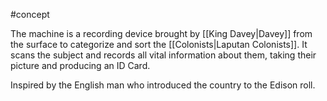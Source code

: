#concept

The machine is a recording device brought by [[King Davey|Davey]] from the surface to categorize and sort the [[Colonists|Laputan Colonists]]. It scans the subject and records all vital information about them, taking their picture and producing an ID Card.

Inspired by the English man who introduced the country to the Edison roll.